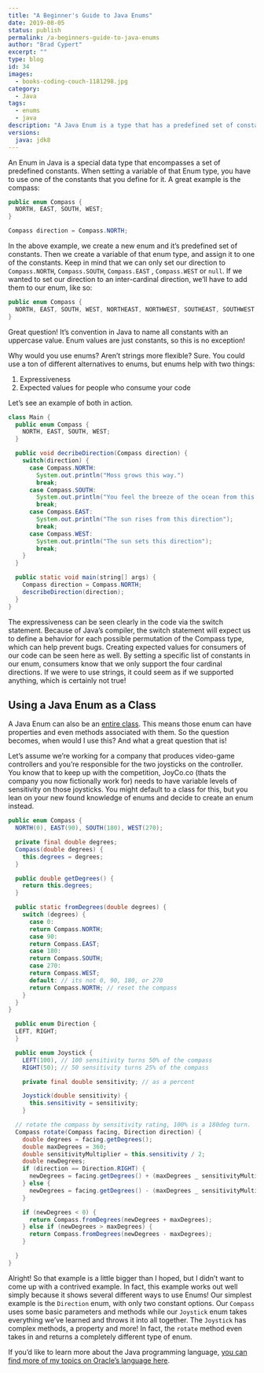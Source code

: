 ```yaml
---
title: "A Beginner's Guide to Java Enums"
date: 2019-08-05
status: publish
permalink: /a-beginners-guide-to-java-enums
author: "Brad Cypert"
excerpt: ""
type: blog
id: 34
images:
  - books-coding-couch-1181298.jpg
category:
  - Java
tags:
  - enums
  - java
description: "A Java Enum is a type that has a predefined set of constants, properties and methods that can be used to write expressive and clean code."
versions:
  java: jdk8
---
```




An Enum in Java is a special data type that encompasses a set of predefined constants. When setting a variable of that Enum type, you have to use one of the constants that you define for it. A great example is the compass:

```java
public enum Compass {
  NORTH, EAST, SOUTH, WEST;
}

Compass direction = Compass.NORTH;
```

In the above example, we create a new enum and it’s predefined set of constants. Then we create a variable of that enum type, and assign it to one of the constants. Keep in mind that we can only set our direction to `Compass.NORTH`, `Compass.SOUTH`, `Compass.EAST` , `Compass.WEST` or `null`. If we wanted to set our direction to an inter-cardinal direction, we’ll have to add them to our enum, like so:

```java
public enum Compass {
  NORTH, EAST, SOUTH, WEST, NORTHEAST, NORTHWEST, SOUTHEAST, SOUTHWEST;
}

```

<HeadsUp title="Why are the values uppercase?">
  Great question! It’s convention in Java to name all constants with an
  uppercase value. Enum values are just constants, so this is no exception!
</HeadsUp>

Why would you use enums? Aren’t strings more flexible? Sure. You could use a ton of different alternatives to enums, but enums help with two things:

1. Expressiveness
2. Expected values for people who consume your code

Let’s see an example of both in action.

```java
class Main {
  public enum Compass {
    NORTH, EAST, SOUTH, WEST;
  }

  public void decribeDirection(Compass direction) {
    switch(direction) {
      case Compass.NORTH:
        System.out.println("Moss grows this way.")
        break;
      case Compass.SOUTH:
        System.out.println("You feel the breeze of the ocean from this direction");
        break;
      case Compass.EAST:
        System.out.println("The sun rises from this direction");
        break;
      case Compass.WEST:
        System.out.println("The sun sets this direction");
        break;
    }
  }

  public static void main(string[] args) {
    Compass direction = Compass.NORTH;
    describeDirection(direction);
  }
}
```

The expressiveness can be seen clearly in the code via the switch statement. Because of Java’s compiler, the switch statement will expect us to define a behavior for each possible permutation of the Compass type, which can help prevent bugs. Creating expected values for consumers of our code can be seen here as well. By setting a specific list of constants in our enum, consumers know that we only support the four cardinal directions. If we were to use strings, it could seem as if we supported anything, which is certainly not true!

## Using a Java Enum as a Class

A Java Enum can also be an [entire class](https://docs.oracle.com/javase/8/docs/api/java/lang/Class.html). This means those enum can have properties and even methods associated with them. So the question becomes, when would I use this? And what a great question that is!

Let’s assume we’re working for a company that produces video-game controllers and you’re responsible for the two joysticks on the controller. You know that to keep up with the competition, JoyCo.co (thats the company you now fictionally work for) needs to have variable levels of sensitivity on those joysticks. You might default to a class for this, but you lean on your new found knowledge of enums and decide to create an enum instead.

```java
public enum Compass {
  NORTH(0), EAST(90), SOUTH(180), WEST(270);

  private final double degrees;
  Compass(double degrees) {
    this.degrees = degrees;
  }

  public double getDegrees() {
    return this.degrees;
  }

  public static fromDegrees(double degrees) {
    switch (degrees) {
      case 0:
      return Compass.NORTH;
      case 90:
      return Compass.EAST;
      case 180:
      return Compass.SOUTH;
      case 270:
      return Compass.WEST;
      default: // its not 0, 90, 180, or 270
      return Compass.NORTH; // reset the compass
    }
  }
}

  public enum Direction {
  LEFT, RIGHT;
  }

  public enum Joystick {
    LEFT(100), // 100 sensitivity turns 50% of the compass
    RIGHT(50); // 50 sensitivity turns 25% of the compass

    private final double sensitivity; // as a percent

    Joystick(double sensitivity) {
      this.sensitivity = sensitivity;
    }

  // rotate the compass by sensitivity rating, 100% is a 180deg turn.
  Compass rotate(Compass facing, Direction direction) {
    double degrees = facing.getDegrees();
    double maxDegrees = 360;
    double sensitivityMultiplier = this.sensitivity / 2;
    double newDegrees;
    if (direction == Direction.RIGHT) {
      newDegrees = facing.getDegrees() + (maxDegrees _ sensitivityMultiplier)
    } else {
      newDegrees = facing.getDegrees() - (maxDegrees _ sensitivityMultiplier)
    }

    if (newDegrees < 0) {
      return Compass.fromDegrees(newDegrees + maxDegrees);
    } else if (newDegrees > maxDegrees) {
      return Compass.fromDegrees(newDegrees - maxDegrees);
    }

  }
}

```

Alright! So that example is a little bigger than I hoped, but I didn’t want to come up with a contrived example. In fact, this example works out well simply because it shows several different ways to use Enums! Our simplest example is the `Direction` enum, with only two constant options. Our `Compass` uses some basic parameters and methods while our `Joystick` enum takes everything we’ve learned and throws it into all together. The `Joystick` has complex methods, a property and more! In fact, the `rotate` method even takes in and returns a completely different type of enum.

If you’d like to learn more about the Java programming language, [you can find more of my topics on Oracle’s language here](/tags/java).
